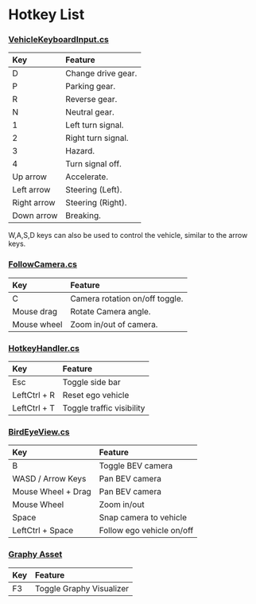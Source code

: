 # Hotkey List

### [VehicleKeyboardInput.cs](https://github.com/autowarefoundation/AWSIM-Labs/blob/main/Assets/AWSIM/Scripts/Vehicles/VehicleKeyboardInput.cs)

| Key         | Feature            |
|:------------|:-------------------|
| D           | Change drive gear. |
| P           | Parking gear.      |
| R           | Reverse gear.      |
| N           | Neutral gear.      |
| 1           | Left turn signal.  |
| 2           | Right turn signal. |
| 3           | Hazard.            |
| 4           | Turn signal off.   |
| Up arrow    | Accelerate.        |
| Left arrow  | Steering (Left).   |
| Right arrow | Steering (Right).  |
| Down arrow  | Breaking.          |

W,A,S,D keys can also be used to control the vehicle, similar to the arrow keys.

### [FollowCamera.cs](https://github.com/autowarefoundation/AWSIM-Labs/blob/main/Assets/AWSIM/Scripts/FollowCamera.cs)

| Key         | Feature                        |
|:------------|:-------------------------------|
| C           | Camera rotation on/off toggle. |
| Mouse drag  | Rotate Camera angle.           |
| Mouse wheel | Zoom in/out of camera.         |

### [HotkeyHandler.cs](https://github.com/autowarefoundation/AWSIM-Labs/blob/main/Assets/AWSIM/Scripts/UI/HotkeyHandler.cs)

| Key          | Feature                   |
|:-------------|:--------------------------|
| Esc          | Toggle side bar           |
| LeftCtrl + R | Reset ego vehicle         |
| LeftCtrl + T | Toggle traffic visibility |

### [BirdEyeView.cs](https://github.com/autowarefoundation/AWSIM-Labs/blob/main/Assets/AWSIM/Scripts/UI/BirdEyeView.cs)

| Key                | Feature                   |
|:-------------------|:--------------------------|
| B                  | Toggle BEV camera         |
| WASD / Arrow Keys  | Pan BEV camera            |
| Mouse Wheel + Drag | Pan BEV camera            |
| Mouse Wheel        | Zoom in/out               |
| Space              | Snap camera to vehicle    |
| LeftCtrl + Space   | Follow ego vehicle on/off |

### [Graphy Asset](https://github.com/Tayx94/graphy)

| Key | Feature                  |
|:----|:-------------------------|
| F3  | Toggle Graphy Visualizer |
